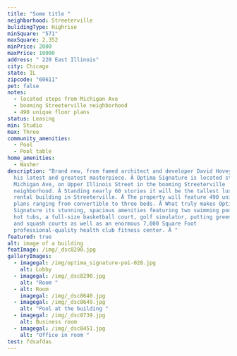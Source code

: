 ```yaml
---
title: "Some title "
neighborhood: Streeterville
bulidingType: Highrise
minSquare: "571"
maxSquare: 2,352
minPrice: 2000
maxPrice: 10000
address: " 220 East Illinois"
city: Chicago
state: IL
zipcode: "60611"
pet: false
notes:
  - located steps from Michigan Ave
  - booming Streeterville neighborhood
  - 490 unique floor plans
status: Leasing
min: Studio
max: Three
community_amenities:
  - Pool
  - Pool table
home_amenities:
  - Washer
description: "Brand new, from famed architect and developer David Hovey, comes
  his latest and greatest masterpiece. Â Optima Signature is located steps from
  Michigan Ave, on Upper Illinois Street in the booming Streeterville
  neighborhood. Â Standing nearly 60 stories it will be the tallest luxury
  rental building in Streeterville. Â The property will feature 490 unique floor
  plans ranging from convertible to three beds. Â What truly makes Optima
  Signature its stunning, spacious amenities featuring two swimming pools, three
  hot tubs, a full-size basketball court, golf simulator, putting green, bocce,
  and squash courts as well as an enormous 7,000 Square Foot
  professional-quality health club fitness center. Â "
featured: true
alt: image of a building
featImage: /img/_dsc8290.jpg
galleryImages:
  - imagegal: /img/optima_signature-poi-028.jpg
    alt: Lobby
  - imagegal: /img/_dsc8290.jpg
    alt: "Room "
  - alt: Room
    imagegal: /img/_dsc8640.jpg
  - imagegal: /img/_dsc8649.jpg
    alt: "Pool at the building "
  - imagegal: /img/_dsc8739.jpg
    alt: Business room
  - imagegal: /img/_dsc8451.jpg
    alt: "Office in room "
test: fdsafdas
---
```

